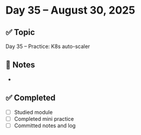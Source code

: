 # Day 35 – August 30, 2025

## ✅ Topic
Day 35 – Practice: K8s auto-scaler

## 📝 Notes
- 

## ✅ Completed
- [ ] Studied module
- [ ] Completed mini practice
- [ ] Committed notes and log
